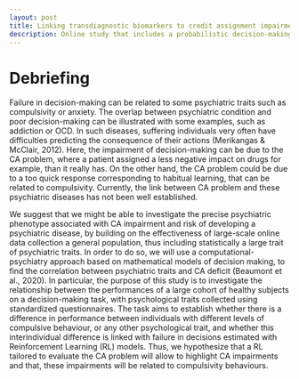 ```yaml
---
layout: post
title: Linking transdiagnostic biomarkers to credit assignment impairment in Humans
description: Online study that includes a probabilistic decision-making task and questionnaires on n=300 participants 
---
```


Debriefing
============
Failure in decision-making can be related to some psychiatric traits such as compulsivity or anxiety. The overlap between psychiatric condition and poor decision-making can be illustrated with some examples, such as addiction or OCD. In such diseases, suffering individuals very often have difficulties predicting the consequence of their actions (Merikangas & McClair, 2012).
Here, the impairment of decision-making can be due to the CA problem, where a patient assigned a less negative impact on drugs for example, than it really has. On the other hand, the CA problem could be due to a too quick response corresponding to habitual learning, that can be related to compulsivity. Currently, the link between CA problem and these psychiatric diseases has not been well established.

We suggest that we might be able to investigate the precise psychiatric phenotype associated with CA impairment and risk of developing a psychiatric disease, by building on the effectiveness of large-scale online data collection a general population, thus including statistically a large trait of psychiatric traits. In order to do so, we will use a computational-psychiatry approach based on mathematical models of decision making, to find the correlation between psychiatric traits and CA deficit (Beaumont et al., 2020). In particular, the purpose of this study is to investigate the relationship between the performances of a large cohort of healthy subjects on a decision-making task, with psychological traits collected using standardized questionnaires. The task aims to establish whether there is a difference in performance between individuals with different levels of compulsive behaviour, or any other psychological trait, and whether this interindividual difference is linked with failure in decisions estimated with Reinforcement Learning (RL) models. Thus, we hypothesize that a RL tailored to evaluate the CA problem will allow to highlight CA impairments and that, these impairments will be related to compulsivity behaviours.
